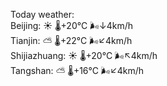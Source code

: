 Today weather:  
Beijing: ☀️   🌡️+20°C 🌬️↓4km/h  
Tianjin: ⛅️  🌡️+22°C 🌬️↙4km/h  
Shijiazhuang: ☀️   🌡️+20°C 🌬️↖4km/h  
Tangshan: ⛅️  🌡️+16°C 🌬️↙4km/h  
